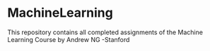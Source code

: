 # MachineLearning
This repository contains all completed assignments of the Machine Learning Course by Andrew NG -Stanford
